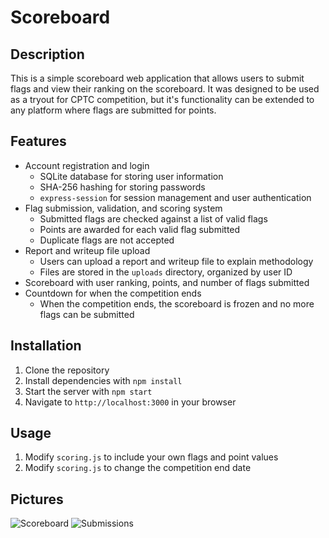 # Scoreboard

## Description
This is a simple scoreboard web application that allows users to submit flags and view their ranking on the scoreboard. It was designed to be used as a tryout for CPTC competition, but it's functionality can be extended to any platform where flags are submitted for points.

## Features
- Account registration and login
    - SQLite database for storing user information
    - SHA-256 hashing for storing passwords
    - `express-session` for session management and user authentication
- Flag submission, validation, and scoring system
    - Submitted flags are checked against a list of valid flags
    - Points are awarded for each valid flag submitted
    - Duplicate flags are not accepted
- Report and writeup file upload
    - Users can upload a report and writeup file to explain methodology
    - Files are stored in the `uploads` directory, organized by user ID
- Scoreboard with user ranking, points, and number of flags submitted
- Countdown for when the competition ends
    - When the competition ends, the scoreboard is frozen and no more flags can be submitted

## Installation
1. Clone the repository
2. Install dependencies with `npm install`
3. Start the server with `npm start`
4. Navigate to `http://localhost:3000` in your browser

## Usage
1. Modify `scoring.js` to include your own flags and point values
2. Modify `scoring.js` to change the competition end date

## Pictures
![Scoreboard](https://i.imgur.com/KknNYft.png)
![Submissions](https://i.imgur.com/jLUDUDx.png)
